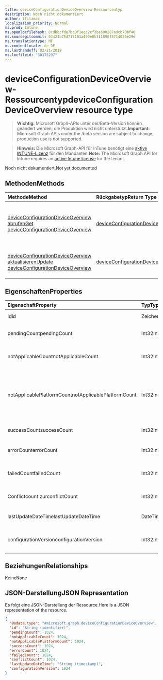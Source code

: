 ```yaml
---
title: deviceConfigurationDeviceOverview-Ressourcentyp
description: Noch nicht dokumentiert
author: tfitzmac
localization_priority: Normal
ms.prod: Intune
ms.openlocfilehash: 0cdbbcfde7bc0f1ecc2cf3bab00207adcb70bf40
ms.sourcegitcommit: 03421b75d717101a499e0b311890f5714056e29e
ms.translationtype: MT
ms.contentlocale: de-DE
ms.lasthandoff: 02/21/2019
ms.locfileid: "30175297"
---
```

# <a name="deviceconfigurationdeviceoverview-resource-type"></a><span data-ttu-id="cd0e8-103">deviceConfigurationDeviceOverview-Ressourcentyp</span><span class="sxs-lookup"><span data-stu-id="cd0e8-103">deviceConfigurationDeviceOverview resource type</span></span>

> <span data-ttu-id="cd0e8-104">**Wichtig:** Microsoft Graph-APIs unter der/Beta-Version können geändert werden; die Produktion wird nicht unterstützt.</span><span class="sxs-lookup"><span data-stu-id="cd0e8-104">**Important:** Microsoft Graph APIs under the /beta version are subject to change; production use is not supported.</span></span>

> <span data-ttu-id="cd0e8-105">**Hinweis:** Die Microsoft Graph-API für InTune benötigt eine [aktive INTUNE-Lizenz](https://go.microsoft.com/fwlink/?linkid=839381) für den Mandanten.</span><span class="sxs-lookup"><span data-stu-id="cd0e8-105">**Note:** The Microsoft Graph API for Intune requires an [active Intune license](https://go.microsoft.com/fwlink/?linkid=839381) for the tenant.</span></span>

<span data-ttu-id="cd0e8-106">Noch nicht dokumentiert.</span><span class="sxs-lookup"><span data-stu-id="cd0e8-106">Not yet documented</span></span>

## <a name="methods"></a><span data-ttu-id="cd0e8-107">Methoden</span><span class="sxs-lookup"><span data-stu-id="cd0e8-107">Methods</span></span>
|<span data-ttu-id="cd0e8-108">Methode</span><span class="sxs-lookup"><span data-stu-id="cd0e8-108">Method</span></span>|<span data-ttu-id="cd0e8-109">Rückgabetyp</span><span class="sxs-lookup"><span data-stu-id="cd0e8-109">Return Type</span></span>|<span data-ttu-id="cd0e8-110">Beschreibung</span><span class="sxs-lookup"><span data-stu-id="cd0e8-110">Description</span></span>|
|:---|:---|:---|
|[<span data-ttu-id="cd0e8-111">deviceConfigurationDeviceOverview abrufen</span><span class="sxs-lookup"><span data-stu-id="cd0e8-111">Get deviceConfigurationDeviceOverview</span></span>](../api/intune-deviceconfig-deviceconfigurationdeviceoverview-get.md)|[<span data-ttu-id="cd0e8-112">deviceConfigurationDeviceOverview</span><span class="sxs-lookup"><span data-stu-id="cd0e8-112">deviceConfigurationDeviceOverview</span></span>](../resources/intune-deviceconfig-deviceconfigurationdeviceoverview.md)|<span data-ttu-id="cd0e8-113">Lesen von Eigenschaften und Beziehungen des [deviceConfigurationDeviceOverview](../resources/intune-deviceconfig-deviceconfigurationdeviceoverview.md)-Objekts.</span><span class="sxs-lookup"><span data-stu-id="cd0e8-113">Read properties and relationships of the [deviceConfigurationDeviceOverview](../resources/intune-deviceconfig-deviceconfigurationdeviceoverview.md) object.</span></span>|
|[<span data-ttu-id="cd0e8-114">deviceConfigurationDeviceOverview aktualisieren</span><span class="sxs-lookup"><span data-stu-id="cd0e8-114">Update deviceConfigurationDeviceOverview</span></span>](../api/intune-deviceconfig-deviceconfigurationdeviceoverview-update.md)|[<span data-ttu-id="cd0e8-115">deviceConfigurationDeviceOverview</span><span class="sxs-lookup"><span data-stu-id="cd0e8-115">deviceConfigurationDeviceOverview</span></span>](../resources/intune-deviceconfig-deviceconfigurationdeviceoverview.md)|<span data-ttu-id="cd0e8-116">Aktualisieren der Eigenschaften eines [deviceConfigurationDeviceOverview](../resources/intune-deviceconfig-deviceconfigurationdeviceoverview.md)-Objekts.</span><span class="sxs-lookup"><span data-stu-id="cd0e8-116">Update the properties of a [deviceConfigurationDeviceOverview](../resources/intune-deviceconfig-deviceconfigurationdeviceoverview.md) object.</span></span>|

## <a name="properties"></a><span data-ttu-id="cd0e8-117">Eigenschaften</span><span class="sxs-lookup"><span data-stu-id="cd0e8-117">Properties</span></span>
|<span data-ttu-id="cd0e8-118">Eigenschaft</span><span class="sxs-lookup"><span data-stu-id="cd0e8-118">Property</span></span>|<span data-ttu-id="cd0e8-119">Typ</span><span class="sxs-lookup"><span data-stu-id="cd0e8-119">Type</span></span>|<span data-ttu-id="cd0e8-120">Beschreibung</span><span class="sxs-lookup"><span data-stu-id="cd0e8-120">Description</span></span>|
|:---|:---|:---|
|<span data-ttu-id="cd0e8-121">id</span><span class="sxs-lookup"><span data-stu-id="cd0e8-121">id</span></span>|<span data-ttu-id="cd0e8-122">Zeichenfolge</span><span class="sxs-lookup"><span data-stu-id="cd0e8-122">String</span></span>|<span data-ttu-id="cd0e8-123">Schlüssel der Entität</span><span class="sxs-lookup"><span data-stu-id="cd0e8-123">Key of the entity.</span></span>|
|<span data-ttu-id="cd0e8-124">pendingCount</span><span class="sxs-lookup"><span data-stu-id="cd0e8-124">pendingCount</span></span>|<span data-ttu-id="cd0e8-125">Int32</span><span class="sxs-lookup"><span data-stu-id="cd0e8-125">Int32</span></span>|<span data-ttu-id="cd0e8-126">Anzahl der ausstehenden Geräte</span><span class="sxs-lookup"><span data-stu-id="cd0e8-126">Number of pending devices</span></span>|
|<span data-ttu-id="cd0e8-127">notApplicableCount</span><span class="sxs-lookup"><span data-stu-id="cd0e8-127">notApplicableCount</span></span>|<span data-ttu-id="cd0e8-128">Int32</span><span class="sxs-lookup"><span data-stu-id="cd0e8-128">Int32</span></span>|<span data-ttu-id="cd0e8-129">Anzahl der ausgenommenen Geräte</span><span class="sxs-lookup"><span data-stu-id="cd0e8-129">Number of not applicable devices</span></span>|
|<span data-ttu-id="cd0e8-130">notApplicablePlatformCount</span><span class="sxs-lookup"><span data-stu-id="cd0e8-130">notApplicablePlatformCount</span></span>|<span data-ttu-id="cd0e8-131">Int32</span><span class="sxs-lookup"><span data-stu-id="cd0e8-131">Int32</span></span>|<span data-ttu-id="cd0e8-132">Anzahl der nicht anwendbaren Geräte aufgrund fehlender Platt Form und Richtlinie</span><span class="sxs-lookup"><span data-stu-id="cd0e8-132">Number of not applicable devices due to mismatch platform and policy</span></span>|
|<span data-ttu-id="cd0e8-133">successCount</span><span class="sxs-lookup"><span data-stu-id="cd0e8-133">successCount</span></span>|<span data-ttu-id="cd0e8-134">Int32</span><span class="sxs-lookup"><span data-stu-id="cd0e8-134">Int32</span></span>|<span data-ttu-id="cd0e8-135">Anzahl der erfolgreichen Geräte</span><span class="sxs-lookup"><span data-stu-id="cd0e8-135">Number of succeeded devices</span></span>|
|<span data-ttu-id="cd0e8-136">errorCount</span><span class="sxs-lookup"><span data-stu-id="cd0e8-136">errorCount</span></span>|<span data-ttu-id="cd0e8-137">Int32</span><span class="sxs-lookup"><span data-stu-id="cd0e8-137">Int32</span></span>|<span data-ttu-id="cd0e8-138">Anzahl der fehlerhaften Geräte</span><span class="sxs-lookup"><span data-stu-id="cd0e8-138">Number of error devices</span></span>|
|<span data-ttu-id="cd0e8-139">failedCount</span><span class="sxs-lookup"><span data-stu-id="cd0e8-139">failedCount</span></span>|<span data-ttu-id="cd0e8-140">Int32</span><span class="sxs-lookup"><span data-stu-id="cd0e8-140">Int32</span></span>|<span data-ttu-id="cd0e8-141">Anzahl der fehlgeschlagenen Geräte</span><span class="sxs-lookup"><span data-stu-id="cd0e8-141">Number of failed devices</span></span>|
|<span data-ttu-id="cd0e8-142">Conflictcount zur</span><span class="sxs-lookup"><span data-stu-id="cd0e8-142">conflictCount</span></span>|<span data-ttu-id="cd0e8-143">Int32</span><span class="sxs-lookup"><span data-stu-id="cd0e8-143">Int32</span></span>|<span data-ttu-id="cd0e8-144">Anzahl der in Konflikt stehenden Geräte</span><span class="sxs-lookup"><span data-stu-id="cd0e8-144">Number of devices in conflict</span></span>|
|<span data-ttu-id="cd0e8-145">lastUpdateDateTime</span><span class="sxs-lookup"><span data-stu-id="cd0e8-145">lastUpdateDateTime</span></span>|<span data-ttu-id="cd0e8-146">DateTimeOffset</span><span class="sxs-lookup"><span data-stu-id="cd0e8-146">DateTimeOffset</span></span>|<span data-ttu-id="cd0e8-147">Datum und Uhrzeit der letzten Aktualisierung</span><span class="sxs-lookup"><span data-stu-id="cd0e8-147">Last update time</span></span>|
|<span data-ttu-id="cd0e8-148">configurationVersion</span><span class="sxs-lookup"><span data-stu-id="cd0e8-148">configurationVersion</span></span>|<span data-ttu-id="cd0e8-149">Int32</span><span class="sxs-lookup"><span data-stu-id="cd0e8-149">Int32</span></span>|<span data-ttu-id="cd0e8-150">Version der Richtlinie für diese Übersicht</span><span class="sxs-lookup"><span data-stu-id="cd0e8-150">Version of the policy for that overview</span></span>|

## <a name="relationships"></a><span data-ttu-id="cd0e8-151">Beziehungen</span><span class="sxs-lookup"><span data-stu-id="cd0e8-151">Relationships</span></span>
<span data-ttu-id="cd0e8-152">Keine</span><span class="sxs-lookup"><span data-stu-id="cd0e8-152">None</span></span>

## <a name="json-representation"></a><span data-ttu-id="cd0e8-153">JSON-Darstellung</span><span class="sxs-lookup"><span data-stu-id="cd0e8-153">JSON Representation</span></span>
<span data-ttu-id="cd0e8-154">Es folgt eine JSON-Darstellung der Ressource.</span><span class="sxs-lookup"><span data-stu-id="cd0e8-154">Here is a JSON representation of the resource.</span></span>
<!-- {
  "blockType": "resource",
  "keyProperty": "id",
  "@odata.type": "microsoft.graph.deviceConfigurationDeviceOverview"
}
-->
``` json
{
  "@odata.type": "#microsoft.graph.deviceConfigurationDeviceOverview",
  "id": "String (identifier)",
  "pendingCount": 1024,
  "notApplicableCount": 1024,
  "notApplicablePlatformCount": 1024,
  "successCount": 1024,
  "errorCount": 1024,
  "failedCount": 1024,
  "conflictCount": 1024,
  "lastUpdateDateTime": "String (timestamp)",
  "configurationVersion": 1024
}
```




